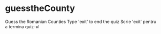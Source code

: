 # guesstheCounty
 Guess the Romanian Counties
 Type 'exit' to end the quiz
 Scrie 'exit' pentru a termina quiz-ul
